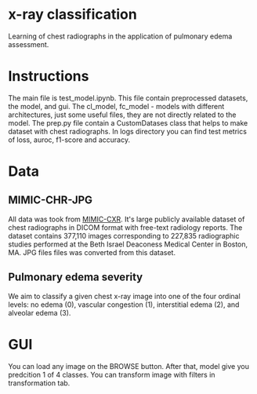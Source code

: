 # x-ray classification

Learning of chest radiographs in the application of pulmonary edema assessment.

# Instructions

The main file is test_model.ipynb. This file contain preprocessed datasets, the model, and gui. The cl_model, fc_model - models with different architectures, just some useful files, they are not directly related to the model. The prep.py file contain a CustomDatases class that helps to make dataset with chest radiographs. In logs directory you can find test metrics of loss, auroc, f1-score and accuracy.

# Data

## MIMIC-CHR-JPG

All data was took from [MIMIC-CXR](https://physionet.org/content/mimic-cxr/2.0.0/). It's large publicly available dataset of chest radiographs in DICOM format with free-text radiology reports. The dataset contains 377,110 images corresponding to 227,835 radiographic studies performed at the Beth Israel Deaconess Medical Center in Boston, MA. JPG files files was converted from this dataset.

## Pulmonary edema severity

We aim to classify a given chest x-ray image into one of the four ordinal levels: no edema (0), vascular congestion (1), interstitial edema (2), and alveolar edema (3).

# GUI

You can load any image on the BROWSE button. After that, model give you predcition 1 of 4 classes. You can transform image with filters in transformation tab.
